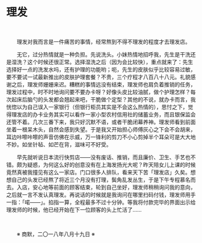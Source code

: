 # 理发

&emsp;&emsp;

&emsp;&emsp;理发对我而言是一件痛苦的事情，经常熬到不得不理发的程度才去理发店。

&emsp;&emsp;无它，过分热情就是一种负担。先说洗头。小妹热情地招呼我，先生是干洗还是湿洗？这个时候还很正常。选择湿洗之后（因为会比较快），重点就来了：先生选择好一点的洗发水吗，还有护理的功能哟；呃，先生的皮肤似乎比较容易过敏，要不要试一试最新推出的皮肤护理套餐？不贵，三个疗程才八百八十八元。礼貌感谢之后，理发师姗姗来迟。糟糕的事情远没有结束，理发师也肩负着推销的任务，理发过程中，时不时地询问要不要办卡呀？好像头皮比较油腻，做个护理怎样？每次起床后脑勺的头发都会翘起来吧，干脆做个定型？其他的不说，就办卡而言，我恍惚以为自己误入一家银行（但银行柜员其实是不会这么热情的），思忖之下，觉得理发店的办卡业务其实可以看作一家小型农村信用社的储蓄业务，而且银保监会还管不着。几次三番下来，我只好沉默不语，或者干脆闭幕养神。理发师看到前面坐着一根呆木头，自然会感到失望。于是我又开始担心师傅灰心之下会不会胡来，耳边咔嚓咔嚓的声音仿佛在示威，万一锋利的剪刀不小心剪掉半个耳朵可是大大地不妙。如坐针毡、如芒在背，滋味可不好受。

&emsp;&emsp;早先就听说日本流行快剪店——没有废话、推销，而且廉价、卫生、手艺也不错。颇为疑惑，为何这么好的创意没有在上海发扬光大呢？昨天陪女儿上课的时候竟然真被我撞见有这么一家店。门口很多人排队，看来天下苦「理发店」久矣。想想自己的头发已经熬了将近三个月没有打理，鬓角乱发丛生，于是下午专程慕名而去。入店，安心地等前面的顾客结束，轮到自己坐好，理发师稍稍询问我的意向，之后就一言不发认真理发。再说话的时候就是我询问在哪里扫码付钱，理发师用手一指：「喏——」。掐指一算，全程最多不过十分钟。等我将付款完毕的界面出示给理发师的时候，他已经开始在下一位顾客的头上忙活了……

&emsp;&emsp;

&emsp;&emsp;※ 商默，二〇一八年八月十九日 ※
